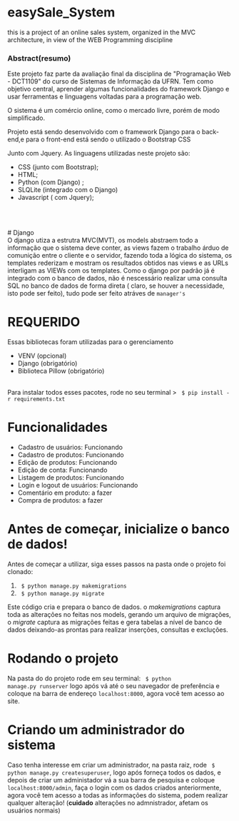 # easySale_System
 this is a project of an online sales system, organized in the MVC architecture, in view of the WEB Programming discipline
 <h3> Abstract(resumo) </h3>
 <p>
 Este projeto faz parte da avaliação final da disciplina de "Programação Web - DCT1109" do curso de Sistemas de Informação da UFRN.
    Tem como objetivo central, aprender algumas funcionalidades do framework Django e usar ferramentas e linguagens voltadas para a programação web.
    </p>
    <p>
        O sistema é um comércio online, como o mercado livre, porém de modo simplificado. 
    </p>
 <p>
 Projeto está sendo desenvolvido com o framework Django para o back-end,e para o front-end está sendo o utilizado o Bootstrap CSS
    
 Junto com Jquery.
 As linguagens utilizadas neste projeto são:<br/>
 <ul>
  <li>CSS (junto com Bootstrap);</li>
  <li>HTML;</li>
  <li> Python (com Django) ;</li>
  <li>SLQLite (integrado com o Django)</li>
  <li>Javascript ( com Jquery);</li>
    </ul>
<br/>
</p>
<br/>
# Django <br>
O django utiza a estrutra MVC(MVT), os models abstraem todo a informação que o sistema deve conter, as views fazem o trabalho árduo de comunição entre o cliente e o servidor, fazendo toda a lógica do sistema, os templates rederizam e mostram os resultados obtidos nas views e as URLs interligam as VIEWs com os templates.
Como o django por padrão já é integrado com o banco de dados, não é nescessário realizar uma consulta SQL no banco de dados de forma direta ( claro, se houver a necessidade, isto pode ser feito), tudo pode ser feito atráves de <code>manager's</code> 
<br>

# REQUERIDO
Essas bibliotecas foram utilizadas para o gerenciamento
<ul>
    <li>VENV (opcional)</li>
    <li>Django (obrigatório)</li>
    <li>Biblioteca Pillow (obrigatório)</li>
</ul>
</br>
Para instalar todos esses pacotes, rode no seu terminal > <code> $ pip install -r requirements.txt </code> 

<br/>

# Funcionalidades
<ul>
    <li>Cadastro de usuários: Funcionando</li>
    <li>Cadastro de produtos: Funcionando</li>
    <li>Edição de produtos: Funcionando</li>
    <li>Edição de conta: Funcionando</li>
    <li>Listagem de produtos: Funcionando</li>
    <li>Login e logout de usuários: Funcionando</li>
    <li>Comentário em produto: a fazer</li>
    <li>Compra de produtos: a fazer</li>
</ul>

# Antes de começar, inicialize o banco de dados!
Antes de começar a utilizar, siga esses passos na pasta onde o projeto foi clonado:
<ol>
    <li><code> $ python manage.py makemigrations</code></li>
    <li><code> $ python manage.py migrate</code></li>
</ol>
Este código cria e prepara o banco de dados. o <i>makemigrations</i> captura toda as alterações no feitas nos models, gerando um arquivo de migrações, o <i>migrate</i> captura as migrações feitas e gera tabelas a nível de banco de dados deixando-as prontas para realizar inserções, consultas e excluções.

# Rodando o projeto
Na pasta do do projeto rode em seu terminal: <code> $ python manage.py runserver</code> logo após vá até o seu navegador de preferência e coloque na barra de endereço <code>localhost:8000</code>, agora você tem acesso ao site.

# Criando um administrador do sistema
Caso tenha interesse em criar um administrador, na pasta raiz, rode <code> $ python manage.py createsuperuser</code>, logo após forneça todos os dados, e depois de criar um administador vá a sua barra de pesquisa e coloque <code>localhost:8000/admin</code>, faça o login com os dados criados anteriormente, agora você tem acesso a todas as informações do sistema, podem realizar qualquer alteração! (<strong>cuidado</strong> alterações no admnistrador, afetam os usuários normais)
